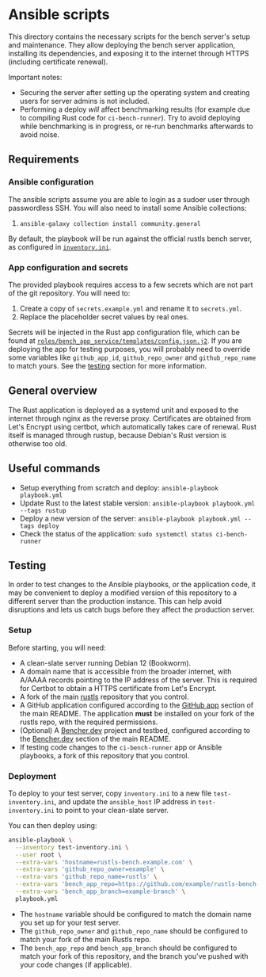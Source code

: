 # Ansible scripts

This directory contains the necessary scripts for the bench server's setup and maintenance. They
allow deploying the bench server application, installing its dependencies, and exposing it to the
internet through HTTPS (including certificate renewal).

Important notes:

* Securing the server after setting up the operating system and creating users for server admins is not included.
* Performing a deploy _will_ affect benchmarking results (for example due to compiling Rust code for `ci-bench-runner`).
  Try to avoid deploying while benchmarking is in progress, or re-run benchmarks afterwards to avoid noise.

## Requirements

### Ansible configuration

The ansible scripts assume you are able to login as a sudoer user through passwordless SSH. You will
also need to install some Ansible collections:

1. `ansible-galaxy collection install community.general`

By default, the playbook will be run against the official rustls bench server, as configured in
[`inventory.ini`](inventory.ini).

### App configuration and secrets

The provided playbook requires access to a few secrets which are not part of the git repository. You
will need to:

1. Create a copy of `secrets.example.yml` and rename it to `secrets.yml`.
1. Replace the placeholder secret values by real ones.

Secrets will be injected in the Rust app configuration file, which can be found at
[`roles/bench_app_service/templates/config.json.j2`](roles/bench_app_service/templates/config.json.j2).
If you are deploying the  app for testing purposes, you will probably need to override some
variables like `github_app_id`, `github_repo_owner` and `github_repo_name` to match yours. See the
[testing](#testing) section for more information.

## General overview

The Rust application is deployed as a systemd unit and exposed to the internet through nginx as the
reverse proxy. Certificates are obtained from Let's Encrypt using certbot, which automatically takes
care of renewal. Rust itself is managed through rustup, because Debian's Rust version is otherwise
too old.

## Useful commands

- Setup everything from scratch and deploy: `ansible-playbook playbook.yml`
- Update Rust to the latest stable version: `ansible-playbook playbook.yml --tags rustup`
- Deploy a new version of the server: `ansible-playbook playbook.yml --tags deploy`
- Check the status of the application: `sudo systemctl status ci-bench-runner`

## Testing

In order to test changes to the Ansible playbooks, or the application code, it may be convenient to
deploy a modified version of this repository to a different server than the production instance. This
can help avoid disruptions and lets us catch bugs before they affect the production server.

### Setup

Before starting, you will need:

* A clean-slate server running Debian 12 (Bookworm).
* A domain name that is accessible from the broader internet, with A/AAAA records pointing to the IP
  address of the server. This is required for Certbot to obtain a HTTPS certificate from Let's Encrypt.
* A fork of the main [rustls](https://github.com/rustls/rustls) repository that you control.
* A GitHub application configured according to the [GitHub app](../readme.md#github-app) section of
  the main README. The application **must** be installed on your fork of the rustls repo, with the required
  permissions.
* (Optional) A [Bencher.dev](https://bencher.dev/) project and testbed, configured according to the
  [Bencher.dev](../readme.md#Bencher.dev-project) section of the main README.
* If testing code changes to the `ci-bench-runner` app or Ansible playbooks, a fork of this repository that
  you control.

### Deployment

To deploy to your test server, copy `inventory.ini` to a new file `test-inventory.ini`, and update
the `ansible_host` IP address in `test-inventory.ini` to point to your clean-slate server.

You can then deploy using:
```bash
ansible-playbook \
  --inventory test-inventory.ini \
  --user root \
  --extra-vars 'hostname=rustls-bench.example.com' \
  --extra-vars 'github_repo_owner=example' \
  --extra-vars 'github_repo_name=rustls' \
  --extra-vars 'bench_app_repo=https://github.com/example/rustls-bench-app/' \
  --extra-vars 'bench_app_branch=example-branch' \
  playbook.yml
```

* The `hostname` variable should be configured to match the domain name you set up for your test server.
* The `github_repo_owner` and `github_repo_name` should be configured to match your fork of the main Rustls repo.
* The `bench_app_repo` and `bench_app_branch` should be configured to match your fork of this repository, and the
  branch you've pushed with your code changes (if applicable).
